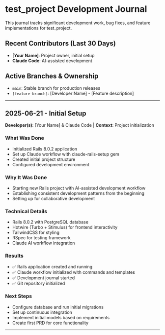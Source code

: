 # test_project Development Journal

This journal tracks significant development work, bug fixes, and feature implementations for test_project.

## Recent Contributors (Last 30 Days)
- **[Your Name]**: Project owner, initial setup
- **Claude Code**: AI-assisted development

## Active Branches & Ownership
- `main`: Stable branch for production releases
- `[feature-branch]`: [Developer Name] - [Feature description]

---

## 2025-06-21 - Initial Setup
**Developer(s)**: [Your Name] & Claude Code | **Context**: Project initialization

### What Was Done
- Initialized Rails 8.0.2 application
- Set up Claude workflow with claude-rails-setup gem
- Created initial project structure
- Configured development environment

### Why It Was Done
- Starting new Rails project with AI-assisted development workflow
- Establishing consistent development patterns from the beginning
- Setting up for collaborative development

### Technical Details
- Rails 8.0.2 with PostgreSQL database
- Hotwire (Turbo + Stimulus) for frontend interactivity
- TailwindCSS for styling
- RSpec for testing framework
- Claude AI workflow integration

### Results
- ✅ Rails application created and running
- ✅ Claude workflow initialized with commands and templates
- ✅ Development journal started
- ✅ Git repository initialized

### Next Steps
- Configure database and run initial migrations
- Set up continuous integration
- Implement initial models based on requirements
- Create first PRD for core functionality

---

<!-- 
Journal Entry Template - Copy for new entries:

## [YYYY-MM-DD] - [Brief Summary Title]
**Developer(s)**: [Name] | **Context**: [How work was initiated]

### What Was Done
- [Specific actions taken]
- [Files modified with line numbers]
- [Commands run]

### Why It Was Done  
- [Problem being solved]
- [User need addressed]

### Technical Details
- [Key implementation details]
- [Architecture decisions]
- [Testing approach]

### Results
- [What works now]
- [Test results]
- [Performance impacts]

### Next Steps (if applicable)
- [Follow-up tasks]
- [Known issues]

---
-->